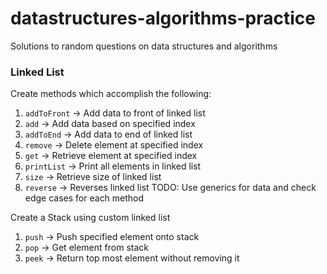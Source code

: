 # datastructures-algorithms-practice
Solutions to random questions on data structures and algorithms


### Linked List
Create methods which accomplish the following:
1) `addToFront` -> Add data to front of linked list
2) `add` -> Add data based on specified index
3) `addToEnd` -> Add data to end of linked list
4) `remove` -> Delete element at specified index
5) `get` -> Retrieve element at specified index
6) `printList` -> Print all elements in linked list 
7) `size` -> Retrieve size of linked list 
8) `reverse` -> Reverses linked list 
TODO: Use generics for data and check edge cases for each method

Create a Stack using custom linked list
1) `push` -> Push specified element onto stack
2) `pop` -> Get element from stack
3) `peek` -> Return top most element without removing it
